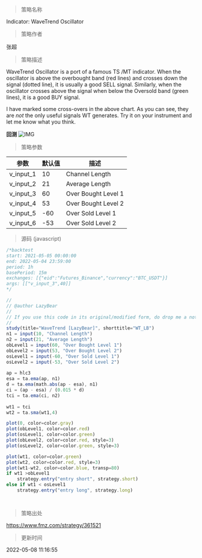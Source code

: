 
> 策略名称

Indicator: WaveTrend Oscillator

> 策略作者

张超

> 策略描述

WaveTrend Oscillator is a port of a famous TS /MT indicator.
When the oscillator is above the overbought band (red lines) and crosses down the signal (dotted line), it is usually a good SELL signal. Similarly, when the oscillator crosses above the signal when below the Oversold band (green lines), it is a good BUY signal.

I have marked some cross-overs in the above chart. As you can see, they are *not* the only useful signals WT generates. Try it on your instrument and let me know what you think.

**回测**
 ![IMG](https://www.fmz.com/upload/asset/1e6ca21012dec675df4.png) 

> 策略参数



|参数|默认值|描述|
|----|----|----|
|v_input_1|10|Channel Length|
|v_input_2|21|Average Length|
|v_input_3|60|Over Bought Level 1|
|v_input_4|53|Over Bought Level 2|
|v_input_5|-60|Over Sold Level 1|
|v_input_6|-53|Over Sold Level 2|


> 源码 (javascript)

``` javascript
/*backtest
start: 2021-05-05 00:00:00
end: 2022-05-04 23:59:00
period: 1h
basePeriod: 15m
exchanges: [{"eid":"Futures_Binance","currency":"BTC_USDT"}]
args: [["v_input_3",40]]
*/

//
// @author LazyBear
//
// If you use this code in its original/modified form, do drop me a note. 
//
study(title="WaveTrend [LazyBear]", shorttitle="WT_LB")
n1 = input(10, "Channel Length")
n2 = input(21, "Average Length")
obLevel1 = input(60, "Over Bought Level 1")
obLevel2 = input(53, "Over Bought Level 2")
osLevel1 = input(-60, "Over Sold Level 1")
osLevel2 = input(-53, "Over Sold Level 2")
 
ap = hlc3 
esa = ta.ema(ap, n1)
d = ta.ema(math.abs(ap - esa), n1)
ci = (ap - esa) / (0.015 * d)
tci = ta.ema(ci, n2)
 
wt1 = tci
wt2 = ta.sma(wt1,4)

plot(0, color=color.gray)
plot(obLevel1, color=color.red)
plot(osLevel1, color=color.green)
plot(obLevel2, color=color.red, style=3)
plot(osLevel2, color=color.green, style=3)

plot(wt1, color=color.green)
plot(wt2, color=color.red, style=3)
plot(wt1-wt2, color=color.blue, transp=80)
if wt1 >obLevel1
    strategy.entry("entry short", strategy.short)
else if wt1 < osLevel1
    strategy.entry("entry long", strategy.long)




```

> 策略出处

https://www.fmz.com/strategy/361521

> 更新时间

2022-05-08 11:16:55
